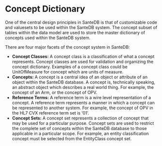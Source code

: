 # Concept Dictionary

One of the central design principles in SanteDB is that of customizable code and valuesets to be used within the SanteDB system. The concept subset of tables within the data model are used to store the master dictionary of concepts used within the SanteDB system.

There are four major facets of the concept system in SanteDB:

* **Concept Classes:** A concept class is a classification of what a concept represents. Concept classes are used for validation and organizing the concept dictionary. Examples of a concept class could be UnitOfMeasure for concept which are units of measure.
* **Concepts:** A concept is a central idea of an object or attribute of an object within the SanteDB database. A concept is, technically speaking, an abstract object which describes a real world thing. For example, the concept of an Arm, or the concept of OPV.
* **Reference Terms:** A reference term is a wire level representation of a concept. A reference term represents a manner in which a concept can be represented to another system. For example, the concept of OPV in the HL7 CVX reference term set is ‘01’.
* **Concept Sets:** A concept set represents a collection of concept that may be used for a particular purpose. Concept sets are used to restrict the complete set of concepts within the SanteDB database to those applicable in a particular scope. For example, an entity classification concept must be selected from the EntityClass concept set.




